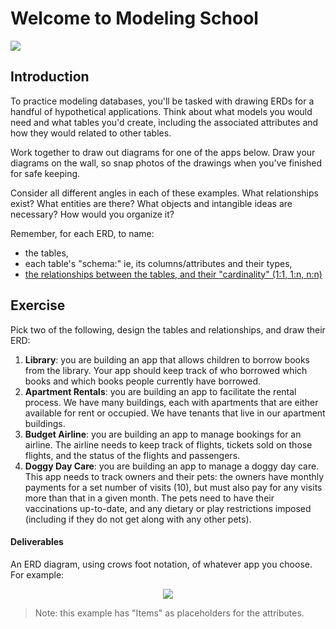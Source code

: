 # Welcome to Modeling School

![](http://www.amalgama-lab.com/pict/bands/songs/h/handsome_boy_modeling_school.jpg)

## Introduction

To practice modeling databases, you'll be tasked with drawing ERDs for a 
handful of hypothetical applications. Think about what models you would 
need and what tables you'd create, including the associated attributes 
and how they would related to other tables.

Work together to draw out diagrams for one of the apps below. Draw your 
diagrams on the wall, so snap photos of the drawings when you've 
finished for safe keeping.

Consider all different angles in each of these examples. What 
relationships exist? What entities are there? What objects and 
intangible ideas are necessary? How would you organize it?

Remember, for each ERD, to name:

- the tables,
- each table's "schema:" ie, its columns/attributes and their types,
- [the relationships between the tables, and their "cardinality"
  (1:1, 1:n, n:n)][notation]

## Exercise

Pick two of the following, design the tables and relationships, and draw 
their ERD:

1. **Library**: you are building an app that allows children to borrow 
   books from the library. Your app should keep track of who borrowed 
   which books and which books people currently have borrowed.
2. **Apartment Rentals**: you are building an app to facilitate the 
   rental process. We have many buildings, each with apartments that are 
   either available for rent or occupied. We have tenants that live in 
   our apartment buildings.
3. **Budget Airline**: you are building an app to manage bookings for an
   airline. The airline needs to keep track of flights, tickets sold
   on those flights, and the status of the flights and passengers.
4. **Doggy Day Care**: you are building an app to manage a doggy day care.
   This app needs to track owners and their pets: the owners have
   monthly payments for a set number of visits (10), but must also pay
   for any visits more than that in a given month. The pets need to
   have their vaccinations up-to-date, and any dietary or play
   restrictions imposed (including if they do not get along with any
   other pets).

#### Deliverables

An ERD diagram, using crows foot notation, of whatever app you choose. 
For example:

<p align="center">
  <img src ="https://www.edrawsoft.com/images/examples/entity-relationship-diagram.png">
</p>

> Note: this example has "Items" as placeholders for the attributes.

<!-- LINKS -->

[notation]: assets/example_erd.png

<!--

# Domain Modeling 2

For each of the following, read the domain, then model it into a problem with entities and relationships. Draw an ERD diagram. From your ERD diagram, design a database schema. For each one, create the SQL file you would use to create the tables.

###Travel Log
You are building an app to help you keep track of our travels. Allows you to write journal entries in various places along your way. Example of a place is Chicago, USA or Paris, France or Timbuktu, Mali. Each place has it's own section in your journal and you can go back and review all of your entries for a particular place after your trip.

###Photo Management App
A professional photographer needs a web app to help manage sharing the photographs that she takes with her clients. She often takes wedding photos, but also does couples and family photos. She keeps photos in an album for each event and shares those with her clients.

###Figure Skating
You are building an app to help with the Winter Olympics, specifically the figure skating event. Your app will keep track of the skaters and the scores they receive from each of the judges. 

###Snapchat
Instagram is SO last year. We're going to build a web app that allows us to add friends, and then to take Snapshots and send them to any number of our friends.

## Bonus

###College Class Management Software (Think Blackboard)
You are building software to help students and professors manage their classes. A student can be enrolled in several classes, and they have assignments and grades for each of those classes. A teacher also can teach multiple classes and teaches many students. Courses, students and teachers are limited to a university (no cross-university enrollment).

-----------

#ERDs & Database Schema Design

For each of the following

## ERDs - 2 Model

###Travel Log
You are building an app to help you keep track of our travels. Allows you to write journal entries in various places along your way. Example of a place is Chicago, USA or Paris, France or Timbuktu, Mali. Each place has it's own section in your journal and you can go back and review all of your entries for a particular place after your trip.

- Places, Journal Entries -- 1:*

###Fridge Managment App
You are building an app to help General Assembly manage their fridges. The app should allow you to keep inventory of all the food in a fridge, organize it, throw out food that's gone spoiled, etc.

- Fridge, Food Items -- 1:*

###Library
You are building an app that allows children to borrow books from the library. Your app should keep track of who borrowed which books and which books people currently have borrowed.

- Books, Borrowers -- *:*

## ERDs - 3+ Models

###Rental App
We are building an app to facilitate the rental process. We have many buildings, each with apartments that are either available for rent or occupied. We have tenants that live in our apartment buildings.

###Photo Management App
A professional photographer needs a web app to help manage sharing the photographs that she takes with her clients. She often takes wedding photos, but also does couples and family photos. She keeps photos in an album for each event and shares those with her clients.

- Clients, Photos, Events

###Figure Skating
You are building an app to help with the Winter Olympics, specifically the figure skating event. Your app will keep track of the skaters and the scores they receive from each of the judges. 

- Judges, Scores, Skaters

###Snapchat
Instagram is SO last year. We're going to build a web app that allows us to add friends, and then to take Snapshots and send them to any number of our friends.

- Snaps, Friends, Friendships

###College Class Management Software (Think Blackboard)
You are building software to help students and professors manage their classes. A student can be enrolled in several classes, and they have assignments and grades for each of those classes. A teacher also can teach multiple classes and teaches many students. Courses, students and teachers are limited to a university (no cross-university enrollment).
-->
